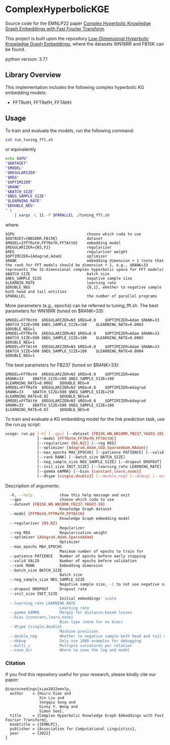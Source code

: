 # ComplexHyperbolicKGE
Source code for the EMNLP22 paper [Complex Hyperbolic Knowledge Graph Embeddings with Fast Fourier Transform](https://arxiv.org/abs/2211.03635). 

This project is built upon the repository [Low-Dimensional Hyperbolic Knowledge Graph Embeddings](https://github.com/HazyResearch/KGEmb), where the datasets WN18RR and FB15K can be found.

python version: 3.7.1

## Library Overview

This implementation includes the following complex hyperbolic KG embedding models:
 * FFTRotH, FFTRefH, FFTAttH


## Usage

To train and evaluate the models, run the following command:
```bash
zsh run_tuning_fft.sh
```
or equivalently 
```bash
echo $GPU"
"$DATASET"
"$MODEL"
"$REGULARIZER"
"$REG"
"$OPTIMIZER"
"$RANK"
"$BATCH_SIZE"
"$NEG_SAMPLE_SIZE"
"$LEARNING_RATE"
"$DOUBLE_NEG"
" \
    | xargs -L 11 -P $PARALLEL ./tuning_fft.sh
```
where
```
$GPU                                choose which cuda to use
$DATASET={WN18RR,FB15K}             dataset
$MODEL={FFTRotH,FFTRefH,FFTAttH}    embedding model
$REGULARIZER={N3,F2}                regularizer
$REG                                regularizer weight
$OPTIMIZER={Adagrad,Adam}           optimizer
$RANK                               embedding dimension + 1 (note that the rank for FFT models should be dimension + 1, e.g., $RANK=33 represents the 32-dimensional complex hyperbolic space for FFT models)
$BATCH_SIZE                         batch size
$NEG_SAMPLE_SIZE                    negative sample size
$LEARNIN_RATE                       learning rate
$DOUBLE_NEG                         {0,1}, whether to negative sample both head and tail entities
$PARALLEL                           the number of parallel programs
```
More parameters (e.g., epochs) can be referred to tuning_fft.sh.
The best parameters for WN18RR (tuned on $RANK=33):
```
$MODEL=FFTRotH  $REGULARIZER=N3 $REG=0.0    $OPTIMIZER=Adam $RANK=33    $BATCH_SIZE=500 $NEG_SAMPLE_SIZE=100    $LEARNING_RATE=0.0003   $DOUBLE_NEG=1
$MODEL=FFTRefH  $REGULARIZER=N3 $REG=0.0    $OPTIMIZER=Adam $RANK=33    $BATCH_SIZE=500 $NEG_SAMPLE_SIZE=100    $LEARNING_RATE=0.0003   $DOUBLE_NEG=1
$MODEL=FFTAttH  $REGULARIZER=N3 $REG=0.0    $OPTIMIZER=Adam $RANK=33    $BATCH_SIZE=500 $NEG_SAMPLE_SIZE=100    $LEARNING_RATE=0.0004   $DOUBLE_NEG=1
```
The best parameters for FB237 (tuned on $RANK=33):
```
$MODEL=FFTRotH  $REGULARIZER=N3 $REG=0.0    $OPTIMIZER=Adam    $RANK=33    $BATCH_SIZE=100 $NEG_SAMPLE_SIZE=100    $LEARNING_RATE=0.0002   $DOUBLE_NEG=0
$MODEL=FFTRefH  $REGULARIZER=N3 $REG=0.0    $OPTIMIZER=Adagrad $RANK=33    $BATCH_SIZE=500 $NEG_SAMPLE_SIZE=250    $LEARNING_RATE=0.02     $DOUBLE_NEG=0
$MODEL=FFTAttH  $REGULARIZER=N3 $REG=0.0    $OPTIMIZER=Adagrad $RANK=33    $BATCH_SIZE=500 $NEG_SAMPLE_SIZE=100    $LEARNING_RATE=0.03     $DOUBLE_NEG=0
```

To train and evaluate a KG embedding model for the link prediction task, use the run.py script:

```bash
usage: run.py [-h] [--gpu] [--dataset {FB15K,WN,WN18RR,FB237,YAGO3-10}]
              [--model {FFTRotH,FFTRefH,FFTAttH}]
              [--regularizer {N3,N2}] [--reg REG]
              [--optimizer {Adagrad,Adam,SGD,SparseAdam,RAdam}]
              [--max_epochs MAX_EPOCHS] [--patience PATIENCE] [--valid VALID]
              [--rank RANK] [--batch_size BATCH_SIZE]
              [--neg_sample_size NEG_SAMPLE_SIZE] [--dropout DROPOUT]
              [--init_size INIT_SIZE] [--learning_rate LEARNING_RATE]
              [--gamma GAMMA] [--bias {constant,learn,none}]
              [--dtype {single,double}] [--double_neg] [--debug] [--multi_c] [--save_dir]
```

Description of arguments:
```bash
  -h, --help            show this help message and exit
  --gpu                 choose which cuda to use
  --dataset {FB15K,WN,WN18RR,FB237,YAGO3-10}
                        Knowledge Graph dataset
  --model {FFTRotH,FFTRefH,FFTAttH}
                        Knowledge Graph embedding model
  --regularizer {N3,N2}
                        Regularizer
  --reg REG             Regularization weight
  --optimizer {Adagrad,Adam,SparseAdam}
                        Optimizer
  --max_epochs MAX_EPOCHS
                        Maximum number of epochs to train for
  --patience PATIENCE   Number of epochs before early stopping
  --valid VALID         Number of epochs before validation
  --rank RANK           Embedding dimension
  --batch_size BATCH_SIZE
                        Batch size
  --neg_sample_size NEG_SAMPLE_SIZE
                        Negative sample size, -1 to not use negative sampling
  --dropout DROPOUT     Dropout rate
  --init_size INIT_SIZE
                        Initial embeddings' scale
  --learning_rate LEARNING_RATE
                        Learning rate
  --gamma GAMMA         Margin for distance-based losses
  --bias {constant,learn,none}
                        Bias type (none for no bias)
  --dtype {single,double}
                        Machine precision
  --double_neg          Whether to negative sample both head and tail entities
  --debug               Only use 1000 examples for debugging
  --multi_c             Multiple curvatures per relation
  --save_dir            Where to save the log and model
```

### Citation
If you find this repository useful for your research, please kindly cite our paper:
```angular2
@inproceedings{xiao2022emnlp,
  author    = {Huiru Xiao and
               Xin Liu and
               Yangqiu Song and
               Ginny Y. Wong and
               Simon See},
  title     = {Complex Hyperbolic Knowledge Graph Embeddings with Fast Fourier Transform},
  booktitle = {{EMNLP}},
  publisher = {Association for Computational Linguistics},
  year      = {2022}
}

```
